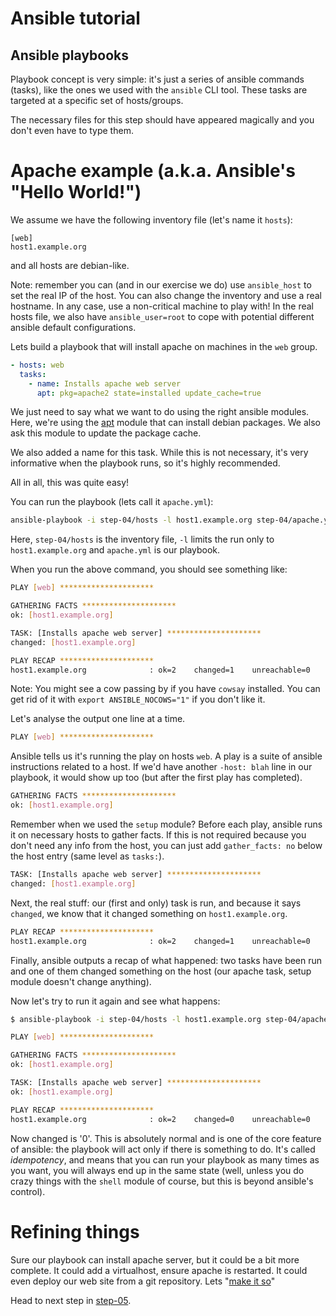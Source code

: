 Ansible tutorial
================

Ansible playbooks
-----------------

Playbook concept is very simple: it's just a series of ansible commands
(tasks), like the ones we used with the `ansible` CLI tool. These tasks are
targeted at a specific set of hosts/groups.

The necessary files for this step should have appeared magically and you don't even 
have to type them.

# Apache example (a.k.a. Ansible's "Hello World!")

We assume we have the following inventory file (let's name it `hosts`):

```
[web]
host1.example.org
```

and all hosts are debian-like.

Note: remember you can (and in our exercise we do) use `ansible_host` to set
the real IP of the host. You can also change the inventory and use a real hostname.
In any case, use a non-critical machine to play with! In the real hosts
file, we also have `ansible_user=root` to cope with potential
different ansible default configurations.

Lets build a playbook that will install apache on machines in the `web` group.

```yaml
- hosts: web
  tasks:
    - name: Installs apache web server
      apt: pkg=apache2 state=installed update_cache=true
```

We just need to say what we want to do using the right ansible modules. Here,
we're using the [apt](http://docs.ansible.com/apt_module.html) module that
can install debian packages. We also ask this module to update the package cache.

We also added a name for this task. While this is not necessary, it's very
informative when the playbook runs, so it's highly recommended.

All in all, this was quite easy!

You can run the playbook (lets call it `apache.yml`):

```bash
ansible-playbook -i step-04/hosts -l host1.example.org step-04/apache.yml
```

Here, `step-04/hosts` is the inventory file, `-l` limits the run only to `host1.example.org`
and `apache.yml` is our playbook.

When you run the above command, you should see something like:

```bash
PLAY [web] ********************* 

GATHERING FACTS ********************* 
ok: [host1.example.org]

TASK: [Installs apache web server] ********************* 
changed: [host1.example.org]

PLAY RECAP ********************* 
host1.example.org              : ok=2    changed=1    unreachable=0    failed=0    
```

Note: You might see a cow passing by if you have `cowsay` installed. You can get rid of 
it with `export ANSIBLE_NOCOWS="1"` if you don't like it.

Let's analyse the output one line at a time.

```bash
PLAY [web] ********************* 
```

Ansible tells us it's running the play on hosts `web`. A play is a suite of ansible 
instructions related to a host. If we'd have another `-host: blah` line in our playbook, 
it would show up too (but after the first play has completed).

```bash
GATHERING FACTS ********************* 
ok: [host1.example.org]
```

Remember when we used the `setup` module? Before each play, ansible runs it on necessary
hosts to gather facts. If this is not required because you don't need any info from 
the host, you can just add `gather_facts: no` below the host entry (same level as 
`tasks:`).

```bash
TASK: [Installs apache web server] ********************* 
changed: [host1.example.org]
```

Next, the real stuff: our (first and only) task is run, and because it says
`changed`, we know that it changed something on `host1.example.org`.

```bash
PLAY RECAP ********************* 
host1.example.org              : ok=2    changed=1    unreachable=0    failed=0 
```

Finally, ansible outputs a recap of what happened: two tasks have been run 
and one of them changed something on the host (our apache task, setup module doesn't 
change anything).

Now let's try to run it again and see what happens:

```bash
$ ansible-playbook -i step-04/hosts -l host1.example.org step-04/apache.yml

PLAY [web] ********************* 

GATHERING FACTS ********************* 
ok: [host1.example.org]

TASK: [Installs apache web server] ********************* 
ok: [host1.example.org]

PLAY RECAP ********************* 
host1.example.org              : ok=2    changed=0    unreachable=0    failed=0    
```

Now changed is '0'. This is absolutely normal and is one of the core feature of ansible: 
the playbook will act only if there is something to do. It's called _idempotency_, 
and means that you can run your playbook as many times as you want, you will always end 
up in the same state (well, unless you do crazy things with the `shell` module of course, 
but this is beyond ansible's control).

# Refining things

Sure our playbook can install apache server, but it could be a bit more
complete. It could add a virtualhost, ensure apache is restarted. It could
even deploy our web site from a git repository. Lets "[make it so][]"

Head to next step in [step-05](https://github.com/leucos/ansible-tuto/tree/master/step-05).

[make it so]: https://www.google.fr/search?q=Michael+DeHaan+%22make+it+so%22 "© Michael DeHaan"
